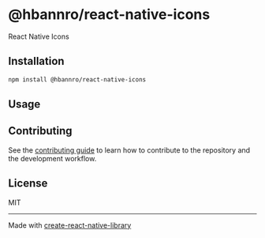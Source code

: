 # @hbannro/react-native-icons

React Native Icons

## Installation

```sh
npm install @hbannro/react-native-icons
```

## Usage



## Contributing

See the [contributing guide](CONTRIBUTING.md) to learn how to contribute to the repository and the development workflow.

## License

MIT

---

Made with [create-react-native-library](https://github.com/callstack/react-native-builder-bob)
